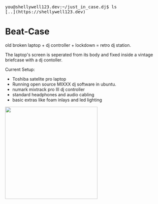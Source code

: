 <pre>
you@shellywell123.dev:~/just_in_case.dj$ ls
[..](https://shellywell123.dev)
</pre>

# Beat-Case

old broken laptop + dj controller + lockdown = retro dj station.

The laptop's screen is seperated from its body and fixed inside a vintage briefcase with a dj contoller. 

Current Setup:
 - Toshiba satelite pro laptop
 - Running open source MIXXX dj software in ubuntu. 
 - numark mixtrack pro III dj controller
 - standard headphones and audio cabling
 - basic extras like foam inlays and led lighting

<p float="middle">
  <img src="https://shellywell123.dev/assets/beatscase.jpeg" width="300" />
</p>

